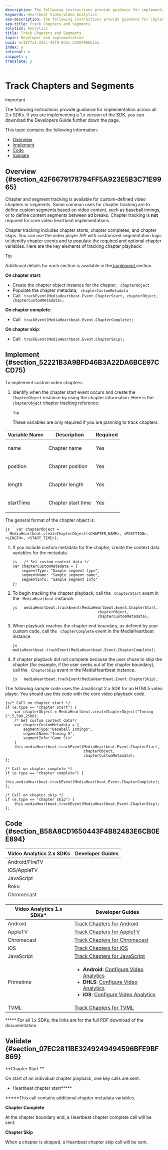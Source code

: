 ```yaml
---
description: The following instructions provide guidance for implementation across all 2.x SDKs.
keywords: Heartbeat Video;Video Analytics
seo-description: The following instructions provide guidance for implementation across all 2.x SDKs.
seo-title: Track Chapters and Segments
solution: Analytics
title: Track Chapters and Segments
topic: Developer and implementation
uuid: ec3877a1-23ec-45f0-8d3c-23564966b1ea
index: y
internal: n
snippet: y
translate: y
---
```


# Track Chapters and Segments


>[!IMPORTANT]
>
>The following instructions provide guidance for implementation across all 2.x SDKs. If you are implementing a 1.x version of the SDK, you can download the Developers Guide further down the page.

This topic contains the following information: 


* [ Overview ](../c_vhl_stand-implement/c_vhl_track-chap-segments.md#section_42F6679178794FF5A923E5B3C71E9965)
* [ Implement ](../c_vhl_stand-implement/c_vhl_track-chap-segments.md#section_52221B3A9BFD46B3A22DA6BCE97CCD75)
* [ Code ](../c_vhl_stand-implement/c_vhl_track-chap-segments.md#section_B58A8CD1650443F4B82483E6CB0EE894)
* [ Validate ](../c_vhl_stand-implement/c_vhl_track-chap-segments.md#section_07EC2811BE3249249494596BFE9BF869)


## Overview {#section_42F6679178794FF5A923E5B3C71E9965}

Chapter and segment tracking is available for custom-defined video chapters or segments. Some common uses for chapter tracking are to define custom segments based on video content, such as baseball innings, or to define content segments between ad breaks. Chapter tracking is **not** required for core video heartbeat implementations. 

Chapter tracking includes chapter starts, chapter completes, and chapter skips. You can use the video player API with customized segmentation logic to identify chapter events and to populate the required and optional chapter variables. Here are the key elements of tracking chapter playback: 

>[!TIP]
>
>Additional details for each section is available in the[ Implement ](../c_vhl_stand-implement/c_vhl_track-chap-segments.md#section_52221B3A9BFD46B3A22DA6BCE97CCD75) section. 

**On chapter start**: 


* Create the chapter object instance for the chapter, ` chapterObject`
* Populate the chapter metadata, ` chapterCustomMetadata`
* Call ` trackEvent(MediaHeartbeat.Event.ChapterStart, chapterObject, chapterCustomMetadata);`


**On chapter complete**: 


* Call ` trackEvent(MediaHeartbeat.Event.ChapterComplete);`


**On chapter skip**: 


* Call ` trackEvent(MediaHeartbeat.Event.ChapterSkip);`


## Implement {#section_52221B3A9BFD46B3A22DA6BCE97CCD75}

To implement custom video chapters: 


1. Identify when the chapter start event occurs and create the ` ChapterObject` instance by using the chapter information. Here is the ` ChapterObject` chapter tracking reference: 
   >[!TIP]
   >
   >These variables are only required if you are planning to track chapters.


<table id="table_840ABDA54A4A436996464D59D04ABB4D"> 
 <thead> 
  <tr> 
   <th colname="col1" class="entry"> Variable Name </th> 
   <th colname="col2" class="entry"> Description </th> 
   <th colname="col3" class="entry"> Required </th> 
  </tr> 
 </thead>
 <tbody> 
  <tr> 
   <td colname="col1"> <p>name </p> </td> 
   <td colname="col2"> <p>Chapter name </p> </td> 
   <td colname="col3"> <p>Yes </p> </td> 
  </tr> 
  <tr> 
   <td colname="col1"> <p>position </p> </td> 
   <td colname="col2"> <p>Chapter position </p> </td> 
   <td colname="col3"> <p>Yes </p> </td> 
  </tr> 
  <tr> 
   <td colname="col1"> <p>length </p> </td> 
   <td colname="col2"> <p>Chapter length </p> </td> 
   <td colname="col3"> <p>Yes </p> </td> 
  </tr> 
  <tr> 
   <td colname="col1"> <p>startTime </p> </td> 
   <td colname="col2"> <p>Chapter start time </p> </td> 
   <td colname="col3"> <p>Yes </p> </td> 
  </tr> 
 </tbody> 
</table>

   The general format of the chapter object is: 
   ```
   js   var chapterObject =  
     MediaHeartbeat.createChapterObject(<CHAPTER_NAME>, <POSITION>, <LENGTH>, <START_TIME>);
   ```


1. If you include custom metadata for the chapter, create the context data variables for the metadata. 
   ```
   js   /* Set custom context data */ 
   var chapterCustomMetadata = { 
       segmentType: "Sample segment type", 
       segmentName: "Sample segment name", 
       segmentInfo: "Sample segment info" 
   }; 
   
   ```


1. To begin tracking the chapter playback, call the ` ChapterStart` event in the ` MediaHeartbeat` instance. 
   ```
   js   mediaHeartbeat.trackEvent(MediaHeartbeat.Event.ChapterStart,  
                                         chapterObject, 
                                         chapterCustomMetadata);
   ```


1. When playback reaches the chapter end boundary, as defined by your custom code, call the ` ChapterComplete` event in the MediaHeartbeat instance. 
   ```
   js   mediaHeartbeat.trackEvent(MediaHeartbeat.Event.ChapterComplete);
   ```


1. If chapter playback did not complete because the user chose to skip the chapter (for example, if the user seeks out of the chapter boundary), call the ` ChapterSkip` event in the MediaHeartbeat instance. 
   ```
   js   mediaHeartbeat.trackEvent(MediaHeartbeat.Event.ChapterSkip);
   ```




The following sample code uses the JavaScript 2.x SDK for an HTML5 video player. You should use this code with the core video playback code. 
```
js/* Call on chapter start */ 
if (e.type == "chapter start") { 
    var chapterObject = MediaHeartbeat.createChapterObject("Inning 5",5,500,2500); 
    /* Set custom context data*/ 
    var chapterCustomMetadata = { 
        segmentType:"Baseball Innings", 
        segmentName:"Inning 5", 
        segmentInfo:"Game Six" 
    } 
    this.mediaHeartbeat.trackEvent(MediaHeartbeat.Event.ChapterStart,  
                                   chapterObject,  
                                   chapterCustomMetadata); 
}; 
 
/* Call on chapter complete */ 
if (e.type == "chapter complete") { 
    this.mediaHeartbeat.trackEvent(MediaHeartbeat.Event.ChapterComplete); 
}; 
 
/* Call on chapter skip */ 
if (e.type == "chapter skip") { 
    this.mediaHeartbeat.trackEvent(MediaHeartbeat.Event.ChapterSkip); 
}; 

```


## Code {#section_B58A8CD1650443F4B82483E6CB0EE894}


|  Video Analytics 2.x SDKs  | Developer Guides  |
|---|---|
|  Android/FireTV  | [](../c_vhl_stand-implement/c_vhl_titlepage-android/c_vhl_feature-android/t_vhl_track-chap_android.md)  |
|  iOS/AppleTV  | [](../c_vhl_stand-implement/c_vhl_ios-2.0_titlepage/c_vhl_feature-ios/t_vhl_track-chap_ios.md)  |
|  JavaScript  | [](../c_vhl_stand-implement/c_vhl_titlepage-js/c_vhl_feature-js/t_vhl_track-chap_js.md)  |
|  Roku  | [](../c_vhl_stand-implement/c_vhl_titlepage-roku/c_vhl_imp-guide_roku/c_vhl_conf-med-hrbts.md)  |
|  Chromecast  | [](../c_vhl_stand-implement/c_vhl_titlepage-chromecast/c_vhl_imp-guide-chromecast/c_vhl_conf-med-hrbts-chromecast.md)  |


<table id="table_DCD074D23E704CA79BC3734D1CF59A5B"> 
 <thead> 
  <tr> 
   <th class="entry" colspan="2"> Video Analytics 1.x SDKs* </th> 
   <th colname="col3" class="entry"> Developer Guides </th> 
  </tr> 
 </thead>
 <tbody> 
  <tr> 
   <td colspan="2"> Android </td> 
   <td colname="col3"> <a href="vhl-dev-guide-v15_android.pdf" format="pdf" scope="peer"> Track Chapters for Android </a> </td> 
  </tr> 
  <tr> 
   <td colspan="2"> AppleTV </td> 
   <td colname="col3"> <a href="vhl-dev-guide-v1x_appletv.pdf" format="pdf" scope="peer"> Track Chapters for AppleTV </a> </td> 
  </tr> 
  <tr> 
   <td colspan="2"> Chromecast </td> 
   <td colname="col3"> <a href="chromecast_1.x_sdk.pdf" format="pdf" scope="peer"> Track Chapters for Chromecast </a> </td> 
  </tr> 
  <tr> 
   <td colspan="2"> iOS </td> 
   <td colname="col3"> <a href="vhl-dev-guide-v15_ios.pdf" format="pdf" scope="peer"> Track Chapters for iOS </a> </td> 
  </tr> 
  <tr> 
   <td colspan="2"> JavaScript </td> 
   <td colname="col3"> <a href="vhl-dev-guide-v15_js.pdf" format="pdf" scope="peer"> Track Chapters for JavaScript </a> </td> 
  </tr> 
  <tr> 
   <td colspan="2"> Primetime </td> 
   <td colname="col3"> 
    <ul id="ul_AE4FACC564D84FAF8BF241912B5D7761"> 
     <li id="li_372AFC4170B546E9867C160DBAAC0A5E"> <b>Android</b>: <a href="http://help.adobe.com/en_US/primetime/psdk/android/1.4/index.html#PSDKs-task-Initialize_and_configure_video_analytics_" format="html" scope="external"> Configure Video Analytics </a> </li> 
     <li id="li_224523B07B224A5099F18F06B0D14C87"> <b>DHLS</b>: <a href="http://help.adobe.com/en_US/primetime/psdk/dhls/index.html#PSDKs-task-Initialize_and_configure_video_analytics_ " format="html" scope="external"> Configure Video Analytics </a> </li> 
     <li id="li_C6A942B9468E45F0A9B1FA7CEF667BAF"> <b>iOS</b>: <a href="http://help.adobe.com/en_US/primetime/psdk/ios/1.4/index.html#PSDKs-task-Initialize_and_configure_video_analytics_" format="html" scope="external"> Configure Video Analytics </a> </li> 
    </ul> </td> 
  </tr> 
  <tr> 
   <td colspan="2"> TVML </td> 
   <td colname="col3"> <a href="vhl_tvml.pdf" format="pdf" scope="peer"> Track Chapters for TVML </a> </td> 
  </tr> 
 </tbody> 
</table>

***** For all 1.x SDKs, the links are for the full PDF download of the documentation. 

## Validate {#section_07EC2811BE3249249494596BFE9BF869}

**Chapter Start ** 

On start of an individual chapter playback, one key calls are sent: 


* Heartbeat chapter start*****


*****This call contains additional chapter metadata variables. 

**Chapter Complete** 

At the chapter boundary end, a Heartbeat chapter complete call will be sent. 

**Chapter Skip** 

When a chapter is skipped, a Heartbeat chapter skip call will be sent. 
